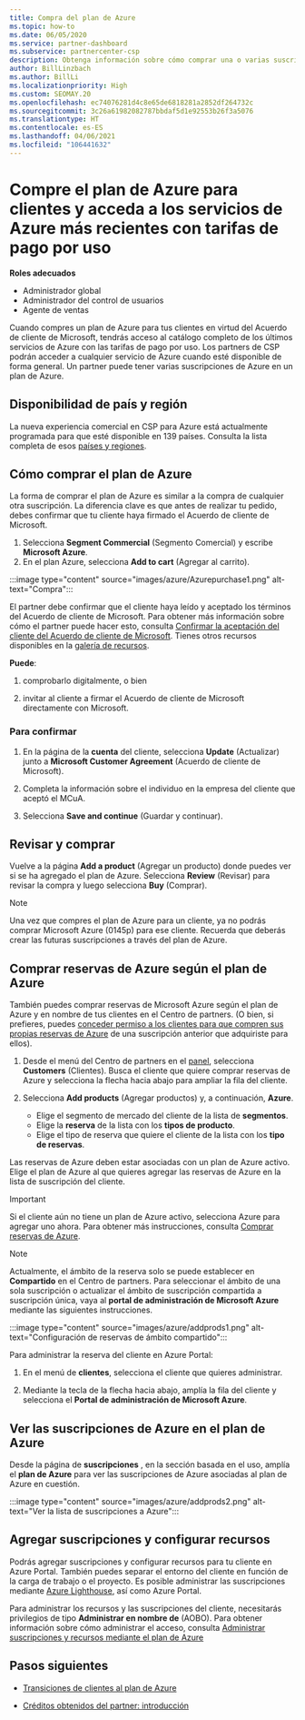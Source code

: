```yaml
---
title: Compra del plan de Azure
ms.topic: how-to
ms.date: 06/05/2020
ms.service: partner-dashboard
ms.subservice: partnercenter-csp
description: Obtenga información sobre cómo comprar una o varias suscripciones y reservas de Azure, cómo configurar los recursos, y cómo ver o agregar suscripciones.
author: BillLinzbach
ms.author: BillLi
ms.localizationpriority: High
ms.custom: SEOMAY.20
ms.openlocfilehash: ec74076281d4c8e65de6818281a2852df264732c
ms.sourcegitcommit: 3c26a61982082787bbdaf5d1e92553b26f3a5076
ms.translationtype: HT
ms.contentlocale: es-ES
ms.lasthandoff: 04/06/2021
ms.locfileid: "106441632"
---
```

# <a name="purchase-the-azure-plan-for-customers--access-the-latest-azure-services-at-pay-as-you-go-rates"></a>Compre el plan de Azure para clientes y acceda a los servicios de Azure más recientes con tarifas de pago por uso

**Roles adecuados**

- Administrador global
- Administrador del control de usuarios
- Agente de ventas

Cuando compres un plan de Azure para tus clientes en virtud del Acuerdo de cliente de Microsoft, tendrás acceso al catálogo completo de los últimos servicios de Azure con las tarifas de pago por uso. Los partners de CSP podrán acceder a cualquier servicio de Azure cuando esté disponible de forma general. Un partner puede tener varias suscripciones de Azure en un plan de Azure. 

## <a name="countryregion-availability"></a>Disponibilidad de país y región

La nueva experiencia comercial en CSP para Azure está actualmente programada para que esté disponible en 139 países. Consulta la lista completa de esos [países y regiones](https://query.prod.cms.rt.microsoft.com/cms/api/am/binary/RE3QN0x). 

## <a name="how-to-purchase-azure-plan"></a>Cómo comprar el plan de Azure

La forma de comprar el plan de Azure es similar a la compra de cualquier otra suscripción. La diferencia clave es que antes de realizar tu pedido, debes confirmar que tu cliente haya firmado el Acuerdo de cliente de Microsoft.

1. Selecciona **Segment Commercial** (Segmento Comercial) y escribe **Microsoft Azure**. 
2. En el plan Azure, selecciona **Add to cart** (Agregar al carrito).

:::image type="content" source="images/azure/Azurepurchase1.png" alt-text="Compra":::

El partner debe confirmar que el cliente haya leído y aceptado los términos del Acuerdo de cliente de Microsoft. Para obtener más información sobre cómo el partner puede hacer esto, consulta [Confirmar la aceptación del cliente del Acuerdo de cliente de Microsoft](confirm-customer-agreement.md). Tienes otros recursos disponibles en la [galería de recursos](https://partner.microsoft.com/resources/collection/Microsoft-Customer-Agreement-in-the-CSP-program#/).

**Puede**: 

1. comprobarlo digitalmente, o bien

2. invitar al cliente a firmar el Acuerdo de cliente de Microsoft directamente con Microsoft. 

### <a name="to-confirm"></a>Para confirmar 

1. En la página de la **cuenta** del cliente, selecciona **Update** (Actualizar) junto a **Microsoft Customer Agreement** (Acuerdo de cliente de Microsoft).  

2. Completa la información sobre el individuo en la empresa del cliente que aceptó el MCuA.

3. Selecciona **Save and continue** (Guardar y continuar).  

## <a name="review-and-buy"></a>Revisar y comprar

Vuelve a la página **Add a product** (Agregar un producto) donde puedes ver si se ha agregado el plan de Azure. Selecciona **Review** (Revisar) para revisar la compra y luego selecciona **Buy** (Comprar). 

>[!Note]
>Una vez que compres el plan de Azure para un cliente, ya no podrás comprar Microsoft Azure (0145p) para ese cliente. Recuerda que deberás crear las futuras suscripciones a través del plan de Azure.

## <a name="purchase-azure-reservations-under-the-azure-plan"></a>Comprar reservas de Azure según el plan de Azure 
  
También puedes comprar reservas de Microsoft Azure según el plan de Azure y en nombre de tus clientes en el Centro de partners. (O bien, si prefieres, puedes [conceder permiso a los clientes para que compren sus propias reservas de Azure](give-customers-permission.md) de una suscripción anterior que adquiriste para ellos).

1. Desde el menú del Centro de partners en el [panel](https://partner.microsoft.com/dashboard/), selecciona **Customers** (Clientes). Busca el cliente que quiere comprar reservas de Azure y selecciona la flecha hacia abajo para ampliar la fila del cliente.

2. Selecciona **Add products** (Agregar productos) y, a continuación, **Azure**. 

   - Elige el segmento de mercado del cliente de la lista de **segmentos**.
   - Elige la **reserva** de la lista con los **tipos de producto**.
   - Elige el tipo de reserva que quiere el cliente de la lista con los **tipo de reservas**.

Las reservas de Azure deben estar asociadas con un plan de Azure activo. Elige el plan de Azure al que quieres agregar las reservas de Azure en la lista de suscripción del cliente. 

>[!Important] 
>Si el cliente aún no tiene un plan de Azure activo, selecciona Azure para agregar uno ahora. Para obtener más instrucciones, consulta [Comprar reservas de Azure](azure-reservations-buying.md#purchase-azure-reservations).

>[!Note]
>Actualmente, el ámbito de la reserva solo se puede establecer en **Compartido** en el Centro de partners. Para seleccionar el ámbito de una sola suscripción o actualizar el ámbito de suscripción compartida a suscripción única, vaya al **portal de administración de Microsoft Azure** mediante las siguientes instrucciones. 

:::image type="content" source="images/azure/addprods1.png" alt-text="Configuración de reservas de ámbito compartido":::

Para administrar la reserva del cliente en Azure Portal: 

1. En el menú de **clientes**, selecciona el cliente que quieres administrar. 

2. Mediante la tecla de la flecha hacia abajo, amplía la fila del cliente y selecciona el **Portal de administración de Microsoft Azure**.  
 
## <a name="view-azure-subscriptions-under-the-azure-plan"></a>Ver las suscripciones de Azure en el plan de Azure

Desde la página de **suscripciones** , en la sección basada en el uso, amplía el **plan de Azure** para ver las suscripciones de Azure asociadas al plan de Azure en cuestión.

:::image type="content" source="images/azure/addprods2.png" alt-text="Ver la lista de suscripciones a Azure"::: 


## <a name="add-subscriptions-and-configure-resources"></a>Agregar suscripciones y configurar recursos

Podrás agregar suscripciones y configurar recursos para tu cliente en Azure Portal. También puedes separar el entorno del cliente en función de la carga de trabajo o el proyecto. Es posible administrar las suscripciones mediante [Azure Lighthouse](https://azure.microsoft.com/services/azure-lighthouse/), así como Azure Portal. 

Para administrar los recursos y las suscripciones del cliente, necesitarás privilegios de tipo **Administrar en nombre de** (AOBO). Para obtener información sobre cómo administrar el acceso, consulta [Administrar suscripciones y recursos mediante el plan de Azure](azure-plan-manage.md)

## <a name="next-steps"></a>Pasos siguientes

- [Transiciones de clientes al plan de Azure](azure-plan-transition.md)

- [Créditos obtenidos del partner: introducción](partner-earned-credit.md)
